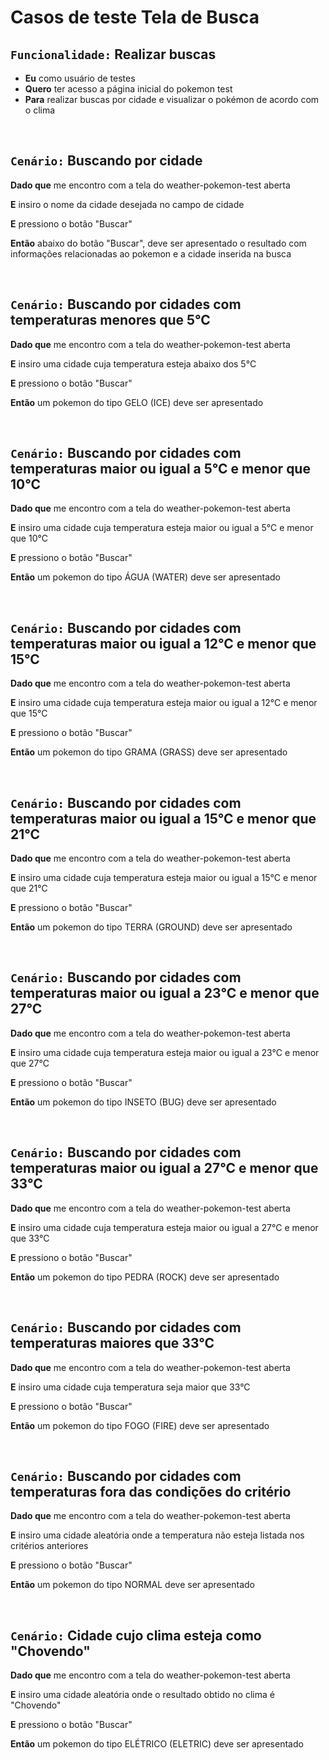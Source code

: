 <h1> Casos de teste <b>Tela de Busca</b> </h1>

## <b> ``Funcionalidade:`` </b> Realizar buscas

- **Eu** como usuário de testes
- **Quero** ter acesso a página inicial do pokemon test
- **Para** realizar buscas por cidade e visualizar o pokémon de acordo com o clima

<br>

## <b> ``Cenário:``</b> Buscando por cidade
**Dado que** me encontro com a tela do weather-pokemon-test aberta

**E** insiro o nome da cidade desejada no campo de cidade

**E** pressiono o botão "Buscar"

**Então** abaixo do botão "Buscar", deve ser apresentado o resultado com informações relacionadas ao pokemon e a cidade inserida na busca

<br>

## <b> ``Cenário:``</b> Buscando por cidades com temperaturas menores que 5°C

**Dado que** me encontro com a tela do weather-pokemon-test aberta

**E** insiro uma cidade cuja temperatura esteja abaixo dos 5°C

**E** pressiono o botão "Buscar"

**Então** um pokemon do tipo GELO (ICE) deve ser apresentado

<br>

## <b> ``Cenário:``</b> Buscando por cidades com temperaturas maior ou igual a 5°C e menor que 10°C

**Dado que** me encontro com a tela do weather-pokemon-test aberta

**E** insiro uma cidade cuja temperatura esteja maior ou igual a 5°C e menor que 10°C

**E** pressiono o botão "Buscar"

**Então** um pokemon do tipo ÁGUA (WATER) deve ser apresentado

<br>

## <b> ``Cenário:``</b> Buscando por cidades com temperaturas maior ou igual a 12°C e menor que 15°C

**Dado que** me encontro com a tela do weather-pokemon-test aberta

**E** insiro uma cidade cuja temperatura esteja maior ou igual a 12°C e menor que 15°C

**E** pressiono o botão "Buscar"

**Então** um pokemon do tipo GRAMA (GRASS) deve ser apresentado

<br>

## <b> ``Cenário:``</b> Buscando por cidades com temperaturas maior ou igual a 15°C e menor que 21°C

**Dado que** me encontro com a tela do weather-pokemon-test aberta

**E** insiro uma cidade cuja temperatura esteja maior ou igual a 15°C e menor que 21°C

**E** pressiono o botão "Buscar"

**Então** um pokemon do tipo TERRA (GROUND) deve ser apresentado

<br>

## <b> ``Cenário:``</b> Buscando por cidades com temperaturas maior ou igual a 23°C e menor que 27°C

**Dado que** me encontro com a tela do weather-pokemon-test aberta

**E** insiro uma cidade cuja temperatura esteja maior ou igual a 23°C e menor que 27°C

**E** pressiono o botão "Buscar"

**Então** um pokemon do tipo INSETO (BUG) deve ser apresentado

<br>

## <b> ``Cenário:``</b> Buscando por cidades com temperaturas maior ou igual a 27°C e menor que 33°C

**Dado que** me encontro com a tela do weather-pokemon-test aberta

**E** insiro uma cidade cuja temperatura esteja maior ou igual a 27°C e menor que 33°C

**E** pressiono o botão "Buscar"

**Então** um pokemon do tipo PEDRA (ROCK) deve ser apresentado

<br>

## <b> ``Cenário:``</b> Buscando por cidades com temperaturas maiores que 33°C

**Dado que** me encontro com a tela do weather-pokemon-test aberta

**E** insiro uma cidade cuja temperatura seja maior que 33°C

**E** pressiono o botão "Buscar"

**Então** um pokemon do tipo FOGO (FIRE) deve ser apresentado

<br>

## <b> ``Cenário:``</b> Buscando por cidades com temperaturas fora das condições do critério

**Dado que** me encontro com a tela do weather-pokemon-test aberta

**E** insiro uma cidade aleatória onde a temperatura não esteja listada nos critérios anteriores

**E** pressiono o botão "Buscar"

**Então** um pokemon do tipo NORMAL deve ser apresentado

<br>

## <b> ``Cenário:``</b> Cidade cujo clima esteja como "Chovendo"

**Dado que** me encontro com a tela do weather-pokemon-test aberta

**E** insiro uma cidade aleatória onde o resultado obtido no clima é "Chovendo"

**E** pressiono o botão "Buscar"

**Então** um pokemon do tipo ELÉTRICO (ELETRIC) deve ser apresentado

<br>
